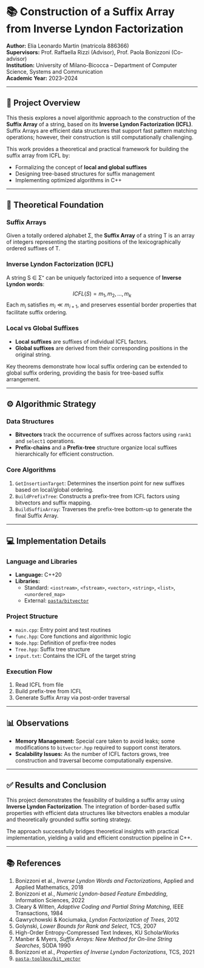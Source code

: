 
# 📚 Construction of a Suffix Array from Inverse Lyndon Factorization

**Author:** Elia Leonardo Martin (matricola 886366)  
**Supervisors:** Prof. Raffaella Rizzi (Advisor), Prof. Paola Bonizzoni (Co-advisor)  
**Institution:** University of Milano-Bicocca – Department of Computer Science, Systems and Communication  
**Academic Year:** 2023–2024

---

## 🧠 Project Overview

This thesis explores a novel algorithmic approach to the construction of the **Suffix Array** of a string, based on its **Inverse Lyndon Factorization (ICFL)**. Suffix Arrays are efficient data structures that support fast pattern matching operations; however, their construction is still computationally challenging.

This work provides a theoretical and practical framework for building the suffix array from ICFL by:
- Formalizing the concept of **local and global suffixes**
- Designing tree-based structures for suffix management
- Implementing optimized algorithms in C++

---

## 📖 Theoretical Foundation

### Suffix Arrays
Given a totally ordered alphabet Σ, the **Suffix Array** of a string T is an array of integers representing the starting positions of the lexicographically ordered suffixes of T.

### Inverse Lyndon Factorization (ICFL)
A string S ∈ Σ⁺ can be uniquely factorized into a sequence of **Inverse Lyndon words**:
$$
ICFL(S) = m_1, m_2, ..., m_k
$$
Each $m_i$ satisfies $m_i \ll m_{i+1}$, and preserves essential border properties that facilitate suffix ordering.

### Local vs Global Suffixes
- **Local suffixes** are suffixes of individual ICFL factors.
- **Global suffixes** are derived from their corresponding positions in the original string.

Key theorems demonstrate how local suffix ordering can be extended to global suffix ordering, providing the basis for tree-based suffix arrangement.

---

## ⚙️ Algorithmic Strategy

### Data Structures
- **Bitvectors** track the occurrence of suffixes across factors using `rank1` and `select1` operations.
- **Prefix-chains** and a **Prefix-tree** structure organize local suffixes hierarchically for efficient construction.

### Core Algorithms
1. `GetInsertionTarget`: Determines the insertion point for new suffixes based on local/global ordering.
2. `BuildPrefixTree`: Constructs a prefix-tree from ICFL factors using bitvectors and suffix mapping.
3. `BuildSuffixArray`: Traverses the prefix-tree bottom-up to generate the final Suffix Array.

---

## 💻 Implementation Details

### Language and Libraries
- **Language:** C++20
- **Libraries:**
  - Standard: `<iostream>`, `<fstream>`, `<vector>`, `<string>`, `<list>`, `<unordered_map>`
  - External: [`pasta/bitvector`](https://github.com/pasta-toolbox/bit_vector)

### Project Structure
- `main.cpp`: Entry point and test routines
- `func.hpp`: Core functions and algorithmic logic
- `Node.hpp`: Definition of prefix-tree nodes
- `Tree.hpp`: Suffix tree structure
- `input.txt`: Contains the ICFL of the target string

### Execution Flow
1. Read ICFL from file
2. Build prefix-tree from ICFL
3. Generate Suffix Array via post-order traversal

---

## 📊 Observations

- **Memory Management:** Special care taken to avoid leaks; some modifications to `bitvector.hpp` required to support const iterators.
- **Scalability Issues:** As the number of ICFL factors grows, tree construction and traversal become computationally expensive.

---

## ✅ Results and Conclusion

This project demonstrates the feasibility of building a suffix array using **Inverse Lyndon Factorization**. The integration of border-based suffix properties with efficient data structures like bitvectors enables a modular and theoretically grounded suffix sorting strategy.

The approach successfully bridges theoretical insights with practical implementation, yielding a valid and efficient construction pipeline in C++.

---

## 📚 References

1. Bonizzoni et al., *Inverse Lyndon Words and Factorizations*, Applied and Applied Mathematics, 2018  
2. Bonizzoni et al., *Numeric Lyndon-based Feature Embedding*, Information Sciences, 2022  
3. Cleary & Witten, *Adaptive Coding and Partial String Matching*, IEEE Transactions, 1984  
4. Gawrychowski & Kociumaka, *Lyndon Factorization of Trees*, 2012  
5. Golynski, *Lower Bounds for Rank and Select*, TCS, 2007  
6. High-Order Entropy-Compressed Text Indexes, KU ScholarWorks  
7. Manber & Myers, *Suffix Arrays: New Method for On-line String Searches*, SODA 1990  
8. Bonizzoni et al., *Properties of Inverse Lyndon Factorizations*, TCS, 2021  
9. [`pasta-toolbox/bit_vector`](https://github.com/pasta-toolbox/bit_vector)



